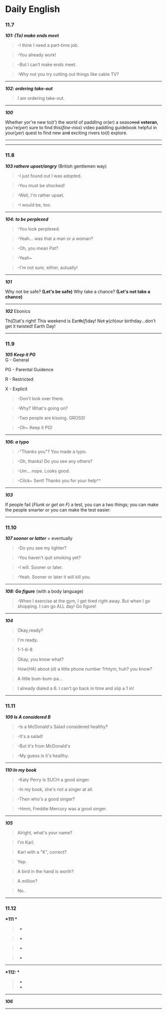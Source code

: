 # Daily English

### 11.7


__*101: (To) make ends meet*__

>-I think I need a part-time job.

>-You already work!

>-But I can’t make ends meet.

>-Why not you try cutting out things like cable TV?

---
__*102: ordering take-out*__
> I am ordering take-out. 

---
__*100*__

Whether yor're new to(*t'*) the world of paddling or(er) a seaso~~ned~~ **veteran**, you're(*yer*) sure to find this(*fine-niss*) video paddling guidebook helpful in your(*yer*) quest to find new an~~d~~ exciting rivers to(_t_) explore.

---
---

### 11.8


__*103 rathere upset/angry*__  (British gentlemen way)

>-I just found out I was adopted.

>-You must be shocked!

>-Well, I'm rather upset.

>-I would be, too.

---
__*104: to be perplexed*__
> -You look perplexed.

> -Yeah... was that a man or a woman?

> -Oh, you mean Pat?

> -Yeah~

> -I'm not sure, either, autually!

---
__*101*__

Why not be safe? __(Let's be safe)__
Why take a chance? __(Let's not take a chance)__

---

__*102*__
Ebonics

Th(_D_)at's right! This weekend is Ear~~th~~(_f_)day! No~~t~~ ~~y~~(_ch_)our birthday...don't get it twisted! Earth Day!

---

### 11.9


__*105 Keep it PG*__  
G - General

PG - Parental Guidence

R - Restricted

X - Explicit

>-Don't look over there.

>-Why? What's going on?

>-Two people are kissing. GROSS!

>-Oh~ Keep it PG!

---
__*106: a typo*__
> -"Thanks you"? You made a typo.

> -Oh, thanks! Do you see any others?

> -Um... nope. Looks good.

> -Cilck~ Sent! Thanks you for your help^^

---
__*103*__

If people fail (_Flunk or get an F_) a test, you can a two things; you can make the people smarter or you can make the test easier.

---

### 11.10


__*107 sooner or latter*__  = eventually 

>-Do you see my lighter?

>-You haven't quit smoking yet?

>-I will. Sooner or later.

>-Yeah. Sooner or later it will kill you.

---
__*108: Go figure*__ (with a body language)
> -When I exercise at the gym, I get tired right away. But when I go shopping. I can go ALL day! 
> Go figure!

---
__*104*__

>Okay,ready?

>I'm ready.

>1-1-6-8

>Okay, you know what?

>How(_HA_) abou~~t~~ (_d_) a little phone number ?rhtym, huh? you know?

>A little bum-bum-pa...

>I already dialed a 6. I can't go back in time and slip a 1 in!

---

### 11.11


__*109 Is A considered B*__

>-Is a McDonald's Salad considered healthy?

>-It's a salad! 

>-But it's from McDonald's

>-My guess is it's healthy.

---
__*110:In my book*__ 
>-Katy Perry is SUCH a good singer.

>-In my book, she's not a singer at all.

>-Then who's a good singer?

>-Hmm, Freddie Mercury was a good singer.

---
__*105*__

>Alright, what's your name?

>I'm Karl.

>Karl with a "K", correct?

>Yep.

>A bird in the hand is worth?

>A million?

>No.

---

### 11.12


__*111 *__

>-

>-

>-

>-

---
__*112: *__ 
>-
>-

---
__*106*__

>

>

>

>

>

>

>

---
